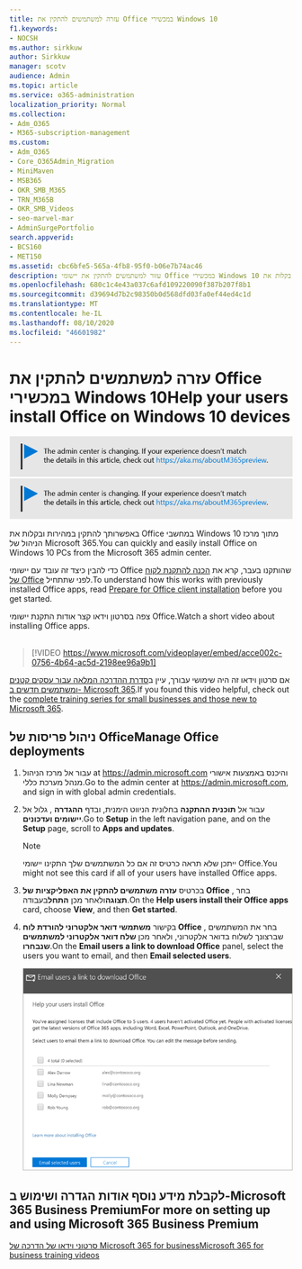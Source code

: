 ```yaml
---
title: עזרה למשתמשים להתקין את Office במכשירי Windows 10
f1.keywords:
- NOCSH
ms.author: sirkkuw
author: Sirkkuw
manager: scotv
audience: Admin
ms.topic: article
ms.service: o365-administration
localization_priority: Normal
ms.collection:
- Adm_O365
- M365-subscription-management
ms.custom:
- Adm_O365
- Core_O365Admin_Migration
- MiniMaven
- MSB365
- OKR_SMB_M365
- TRN_M365B
- OKR_SMB_Videos
- seo-marvel-mar
- AdminSurgePortfolio
search.appverid:
- BCS160
- MET150
ms.assetid: cbc6bfe5-565a-4fb8-95f0-b06e7b74ac46
description: עזור למשתמשים להתקין את יישומי Office במכשירי Windows 10 ולהתקין בקלות את Office במחשבי Windows 10 מתוך מרכז הניהול של Microsoft 365.
ms.openlocfilehash: 680c1c4e43a037c6afd109220090f387b207f8b1
ms.sourcegitcommit: d39694d7b2c98350b0d568dfd03fa0ef44ed4c1d
ms.translationtype: MT
ms.contentlocale: he-IL
ms.lasthandoff: 08/10/2020
ms.locfileid: "46601982"
---
```

# <a name="help-your-users-install-office-on-windows-10-devices"></a><span data-ttu-id="af7f6-103">עזרה למשתמשים להתקין את Office במכשירי Windows 10</span><span class="sxs-lookup"><span data-stu-id="af7f6-103">Help your users install Office on Windows 10 devices</span></span>

<span data-ttu-id="af7f6-104">[![תווית המיידעת אותך שמרכז הניהול משתנה ושניתן למצוא פרטים נוספים ב- aka.ms/aboutM365preview.](../media/m365admincenterchanging.png)](https://docs.microsoft.com/office365/admin/microsoft-365-admin-center-preview)</span><span class="sxs-lookup"><span data-stu-id="af7f6-104">[![Label to let you know the admin center is changing and you can find more details at aka.ms/aboutM365preview.](../media/m365admincenterchanging.png)](https://docs.microsoft.com/office365/admin/microsoft-365-admin-center-preview)</span></span>

<span data-ttu-id="af7f6-105">באפשרותך להתקין במהירות ובקלות את Office במחשבי Windows 10 מתוך מרכז הניהול של Microsoft 365.</span><span class="sxs-lookup"><span data-stu-id="af7f6-105">You can quickly and easily install Office on Windows 10 PCs from the Microsoft 365 admin center.</span></span>
  
<span data-ttu-id="af7f6-106">כדי להבין כיצד זה עובד עם יישומי Office שהותקנו בעבר, קרא את [הכנה להתקנת לקוח של Office](prepare-for-office-client-deployment.md) לפני שתתחיל.</span><span class="sxs-lookup"><span data-stu-id="af7f6-106">To understand how this works with previously installed Office apps, read [Prepare for Office client installation](prepare-for-office-client-deployment.md) before you get started.</span></span>

<span data-ttu-id="af7f6-107">צפה בסרטון וידאו קצר אודות התקנת יישומי Office.</span><span class="sxs-lookup"><span data-stu-id="af7f6-107">Watch a short video about installing Office apps.</span></span><br><br>

> [!VIDEO https://www.microsoft.com/videoplayer/embed/acce002c-0756-4b64-ac5d-2198ee96a9b1] 

<span data-ttu-id="af7f6-108">אם סרטון וידאו זה היה שימושי עבורך, עיין ב[סדרת ההדרכה המלאה עבור עסקים קטנים ומשתמשים חדשים ב- Microsoft 365](https://support.microsoft.com/office/6ab4bbcd-79cf-4000-a0bd-d42ce4d12816).</span><span class="sxs-lookup"><span data-stu-id="af7f6-108">If you found this video helpful, check out the [complete training series for small businesses and those new to Microsoft 365](https://support.microsoft.com/office/6ab4bbcd-79cf-4000-a0bd-d42ce4d12816).</span></span>

## <a name="manage-office-deployments"></a><span data-ttu-id="af7f6-109">ניהול פריסות של Office</span><span class="sxs-lookup"><span data-stu-id="af7f6-109">Manage Office deployments</span></span>

1. <span data-ttu-id="af7f6-110">עבור אל מרכז הניהול at <a href="https://go.microsoft.com/fwlink/p/?linkid=2024339" target="_blank">https://admin.microsoft.com</a> והיכנס באמצעות אישורי מנהל מערכת כללי.</span><span class="sxs-lookup"><span data-stu-id="af7f6-110">Go to the admin center at <a href="https://go.microsoft.com/fwlink/p/?linkid=2024339" target="_blank">https://admin.microsoft.com</a>, and sign in with global admin credentials.</span></span> 

2. <span data-ttu-id="af7f6-111">עבור אל **תוכנית ההתקנה** בחלונית הניווט הימנית, ובדף **ההגדרה** , גלול אל **יישומים ועדכונים**.</span><span class="sxs-lookup"><span data-stu-id="af7f6-111">Go to **Setup** in the left navigation pane, and on the **Setup** page, scroll to **Apps and updates**.</span></span>
    > [!NOTE]
    > <span data-ttu-id="af7f6-112">ייתכן שלא תראה כרטיס זה אם כל המשתמשים שלך התקינו יישומי Office.</span><span class="sxs-lookup"><span data-stu-id="af7f6-112">You might not see this card if all of your  users have installed Office apps.</span></span>
  
3. <span data-ttu-id="af7f6-113">בכרטיס **עזרה משתמשים להתקין את האפליקציות של Office** , בחר **תצוגה**ולאחר מכן **התחל**בעבודה.</span><span class="sxs-lookup"><span data-stu-id="af7f6-113">On the **Help users install their Office apps** card, choose **View**, and then **Get started**.</span></span>
    
4. <span data-ttu-id="af7f6-114">בקישור **משתמשי דואר אלקטרוני להורדת לוח Office** , בחר את המשתמשים שברצונך לשלוח בדואר אלקטרוני, ולאחר מכן **שלח דואר אלקטרוני למשתמשים שנבחרו**.</span><span class="sxs-lookup"><span data-stu-id="af7f6-114">On the **Email users a link to download Office** panel, select the users you want to email, and then **Email selected users**.</span></span>

   ![בחר משתמשים כדי לשלוח דואר אלקטרוני באמצעות הקישור להורדת Office.](../media/sendemailtousers.png)

## <a name="for-more-on-setting-up-and-using-microsoft-365-business-premium"></a><span data-ttu-id="af7f6-116">לקבלת מידע נוסף אודות הגדרה ושימוש ב-Microsoft 365 Business Premium</span><span class="sxs-lookup"><span data-stu-id="af7f6-116">For more on setting up and using Microsoft 365 Business Premium</span></span>

[<span data-ttu-id="af7f6-117">סרטוני וידאו של הדרכה של Microsoft 365 for business</span><span class="sxs-lookup"><span data-stu-id="af7f6-117">Microsoft 365 for business training videos</span></span>](https://support.microsoft.com/office/6ab4bbcd-79cf-4000-a0bd-d42ce4d12816)
